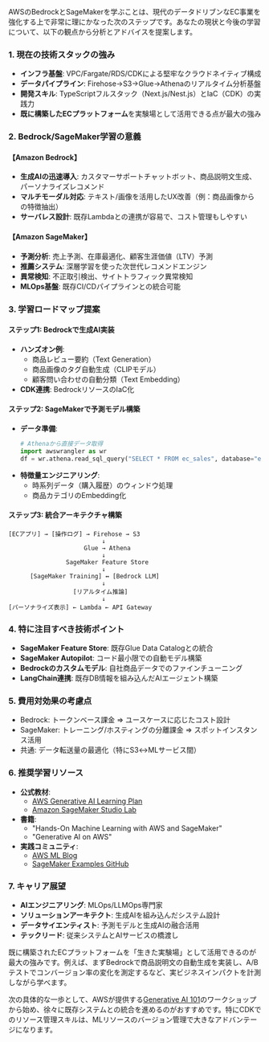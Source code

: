 AWSのBedrockとSageMakerを学ぶことは、現代のデータドリブンなEC事業を強化する上で非常に理にかなった次のステップです。あなたの現状と今後の学習について、以下の観点から分析とアドバイスを提案します。

### 1. **現在の技術スタックの強み**
- **インフラ基盤**: VPC/Fargate/RDS/CDKによる堅牢なクラウドネイティブ構成
- **データパイプライン**: Firehose→S3→Glue→Athenaのリアルタイム分析基盤
- **開発スキル**: TypeScriptフルスタック（Next.js/Nest.js）とIaC（CDK）の実践力
- **既に構築したECプラットフォーム**を実験場として活用できる点が最大の強み

### 2. **Bedrock/SageMaker学習の意義**
#### 【Amazon Bedrock】
- **生成AIの迅速導入**: カスタマーサポートチャットボット、商品説明文生成、パーソナライズレコメンド
- **マルチモーダル対応**: テキスト/画像を活用したUX改善（例：商品画像からの特徴抽出）
- **サーバレス設計**: 既存Lambdaとの連携が容易で、コスト管理もしやすい

#### 【Amazon SageMaker】
- **予測分析**: 売上予測、在庫最適化、顧客生涯価値（LTV）予測
- **推薦システム**: 深層学習を使った次世代レコメンドエンジン
- **異常検知**: 不正取引検出、サイトトラフィック異常検知
- **MLOps基盤**: 既存CI/CDパイプラインとの統合可能

### 3. **学習ロードマップ提案**
#### ステップ1: Bedrockで生成AI実装
- **ハンズオン例**:
  - 商品レビュー要約（Text Generation）
  - 商品画像のタグ自動生成（CLIPモデル）
  - 顧客問い合わせの自動分類（Text Embedding）
- **CDK連携**: BedrockリソースのIaC化

#### ステップ2: SageMakerで予測モデル構築
- **データ準備**:
  ```python
  # Athenaから直接データ取得
  import awswrangler as wr
  df = wr.athena.read_sql_query("SELECT * FROM ec_sales", database="ec_db")
  ```
- **特徴量エンジニアリング**:
  - 時系列データ（購入履歴）のウィンドウ処理
  - 商品カテゴリのEmbedding化

#### ステップ3: 統合アーキテクチャ構築
```
[ECアプリ] → [操作ログ] → Firehose → S3
                          ↓
                     Glue → Athena
                          ↓
                SageMaker Feature Store
                          ↓
      [SageMaker Training] ↔ [Bedrock LLM]
                          ↓
                  [リアルタイム推論]
                          ↓
[パーソナライズ表示] ← Lambda ← API Gateway
```

### 4. **特に注目すべき技術ポイント**
- **SageMaker Feature Store**: 既存Glue Data Catalogとの統合
- **SageMaker Autopilot**: コード最小限での自動モデル構築
- **Bedrockのカスタムモデル**: 自社商品データでのファインチューニング
- **LangChain連携**: 既存DB情報を組み込んだAIエージェント構築

### 5. **費用対効果の考慮点**
- Bedrock: トークンベース課金 ⇒ ユースケースに応じたコスト設計
- SageMaker: トレーニング/ホスティングの分離課金 ⇒ スポットインスタンス活用
- 共通: データ転送量の最適化（特にS3↔MLサービス間）

### 6. **推奨学習リソース**
- **公式教材**:
  - [AWS Generative AI Learning Plan](https://explore.skillbuilder.aws/learn/public/learning_plan/view/85/generative-ai-learning-plan)
  - [Amazon SageMaker Studio Lab](https://studiolab.sagemaker.aws/)
- **書籍**:
  - "Hands-On Machine Learning with AWS and SageMaker"
  - "Generative AI on AWS"
- **実践コミュニティ**:
  - [AWS ML Blog](https://aws.amazon.com/jp/blogs/machine-learning/)
  - [SageMaker Examples GitHub](https://github.com/aws/amazon-sagemaker-examples)

### 7. **キャリア展望**
- **AIエンジニアリング**: MLOps/LLMOps専門家
- **ソリューションアーキテクト**: 生成AIを組み込んだシステム設計
- **データサイエンティスト**: 予測モデルと生成AIの融合活用
- **テックリード**: 従来システムとAIサービスの橋渡し

既に構築されたECプラットフォームを「生きた実験場」として活用できるのが最大の強みです。例えば、まずBedrockで商品説明文の自動生成を実装し、A/Bテストでコンバージョン率の変化を測定するなど、実ビジネスインパクトを計測しながら学べます。

次の具体的な一歩として、AWSが提供する[Generative AI 101](https://aws.amazon.com/jp/getting-started/hands-on/generative-ai/)のワークショップから始め、徐々に既存システムとの統合を進めるのがおすすめです。特にCDKでのリソース管理スキルは、MLリソースのバージョン管理で大きなアドバンテージになります。
